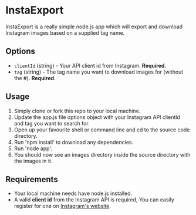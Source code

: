 InstaExport
============
InstaExport is a really simple node.js app which will export and download Instagram images based on a supplied tag name.

## Options
- `clientId` (string) - Your API client id from Instagram. __Required__.
- `tag` (string) - The tag name you want to download images for (without the #). __Required__.

## Usage
1. Simply clone or fork this repo to your local machine.
2. Update the app.js file options object with your Instagram API clientId and tag you want to search for.
3. Open up your favourite shell or command line and cd to the source code directory.
4. Run 'npm install' to download any dependencies.
5. Run 'node app'.
6. You should now see an images directory inside the source directory with the images in it.

## Requirements
- Your local machine needs have node.js installed.
- A valid __client id__ from the Instagram API is required, You can easily register for one on [Instagram's website](http://instagram.com/developer/register/).